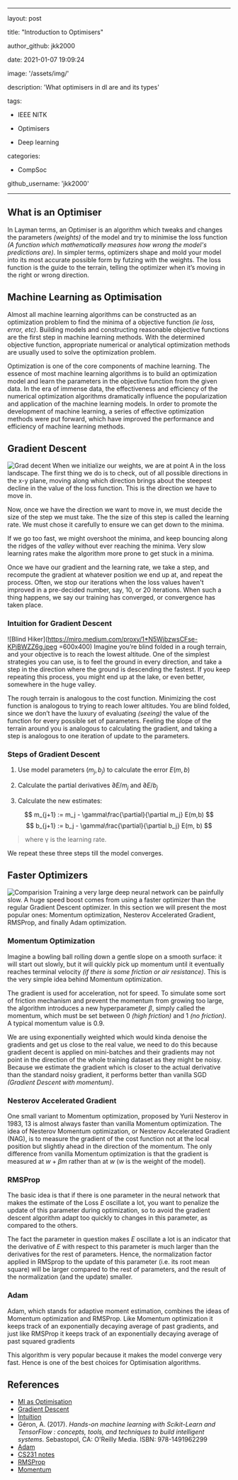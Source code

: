 ﻿
---

layout: post

title: "Introduction to Optimisers"

author_github: jkk2000

date: 2021-01-07 19:09:24

image: '/assets/img/'

description: 'What optimisers in dl are and its types'

tags:

- IEEE NITK

- Optimisers

- Deep learning

categories:

- CompSoc

github_username: 'jkk2000'

---

  

## What is an Optimiser

In Layman terms, an Optimiser is an algorithm which tweaks and changes the parameters _(weights)_ of the model and try to minimise the loss function _(A function which mathematically measures how wrong the model's predictions are)_. In simpler terms, optimizers shape and mold your model into its most accurate possible form by futzing with the weights. The loss function is the guide to the terrain, telling the optimizer when it’s moving in the right or wrong direction.

  

## Machine Learning as Optimisation

Almost all machine learning algorithms can be constructed as an optimization problem to find the minima of a objective function _(ie loss, error, etc)_. Building models and constructing reasonable objective functions are the first step in machine learning methods. With the determined objective function, appropriate numerical or analytical optimization methods are usually used to solve the optimization problem.

  

Optimization is one of the core components of machine learning. The essence of most machine learning algorithms is to build an optimization model and learn the parameters in the objective function from the given data. In the era of immense data, the effectiveness and efficiency of the numerical optimization algorithms dramatically influence the popularization and application of the machine learning models. In order to promote the development of machine learning, a series of effective optimization methods were put forward, which have improved the performance and efficiency of machine learning methods.

  

## Gradient Descent
![Grad decent](https://hackernoon.com/hn-images/1*f9a162GhpMbiTVTAua_lLQ.png)
When we initialize our weights, we are at point A in the loss landscape. The first thing we do is to check, out of all possible directions in the x-y plane, moving along which direction brings about the steepest decline in the value of the loss function. This is the direction we have to move in.

  

Now, once we have the direction we want to move in, we must decide the size of the step we must take. The the size of this step is called the learning rate. We must chose it carefully to ensure we can get down to the minima.

  

If we go too fast, we might overshoot the minima, and keep bouncing along the ridges of the _valley_ without ever reaching the minima. Very slow learning rates make the algorithm more prone to get stuck in a minima.

  

Once we have our gradient and the learning rate, we take a step, and recompute the gradient at whatever position we end up at, and repeat the process. Often, we stop our iterations when the loss values haven't improved in a pre-decided number, say, 10, or 20 iterations. When such a thing happens, we say our training has converged, or convergence has taken place.

  

### Intuition for Gradient Descent
![Blind Hiker](https://miro.medium.com/proxy/1*N5WjbzwsCFse-KPjBWZZ6g.jpeg =600x400)
Imagine you’re blind folded in a rough terrain, and your objective is to reach the lowest altitude. One of the simplest strategies you can use, is to feel the ground in every direction, and take a step in the direction where the ground is descending the fastest. If you keep repeating this process, you might end up at the lake, or even better, somewhere in the huge valley.

  

The rough terrain is analogous to the cost function. Minimizing the cost function is analogous to trying to reach lower altitudes. You are blind folded, since we don’t have the luxury of evaluating _(seeing)_ the value of the function for every possible set of parameters. Feeling the slope of the terrain around you is analogous to calculating the gradient, and taking a step is analogous to one iteration of update to the parameters.


### Steps of Gradient Descent

1. Use model parameters $(m_j,b_j)$ to calculate the error $E(m,b)$

2. Calculate the partial derivatives $∂E/m_j$ and $∂E/b_j$

3.  Calculate the new estimates:


$$
m_{j+1}  := m_j - \gamma\frac{\partial}{\partial m_j} E(m,b)
$$
$$
b_{j+1}  := b_j - \gamma\frac{\partial}{\partial b_j} E(m, b)
$$
> where γ is the learning rate.

We repeat these three steps till the model converges.

## Faster Optimizers
![Comparision](https://i.pinimg.com/originals/63/62/8f/63628f546ad55fd31091e23c623cb9f5.gif)
Training a very large deep neural network can be painfully slow. A huge speed boost comes from using a faster optimizer than the regular Gradient Descent optimizer. In this section we will present the most popular ones: Momentum optimization, Nesterov Accelerated Gradient, RMSProp, and finally Adam optimization.

  

### Momentum Optimization

Imagine a bowling ball rolling down a gentle slope on a smooth surface: it will start out slowly, but it will quickly pick up momentum until it eventually reaches terminal velocity _(if there is some friction or air resistance)_. This is the very simple idea behind Momentum optimization.

  

The gradient is used for acceleration, not for speed. To simulate some sort of friction mechanism and prevent the momentum from growing too large, the algorithm introduces a new hyperparameter $β$, simply called the momentum, which must be set between $0$ _(high friction)_ and $1$ _(no friction)_. A typical momentum value is $0.9$.

  

We are using exponentially weighted which would kinda denoise the gradients and get us close to the real value, we need to do this because gradient decent is applied on mini-batches and their gradients may not point in the direction of the whole training dataset as they might be noisy. Because we estimate the gradient which is closer to the actual derivative than the standard noisy gradient, it performs better than vanilla SGD _(Gradient Descent with momentum)_.

  

### Nesterov Accelerated Gradient

One small variant to Momentum optimization, proposed by Yurii Nesterov in 1983, 13 is almost always faster than vanilla Momentum optimization. The idea of Nesterov Momentum optimization, or Nesterov Accelerated Gradient (NAG), is to measure the gradient of the cost function not at the local position but slightly ahead in the direction of the momentum. The only difference from vanilla Momentum optimization is that the gradient is measured at $w + βm$ rather than at $w$ ($w$ is the weight of the model).

  

### RMSProp

The basic idea is that if there is one parameter in the neural network that makes the estimate of the Loss $E$ oscillate a lot, you want to penalize the update of this parameter during optimization, so to avoid the gradient descent algorithm adapt too quickly to changes in this parameter, as compared to the others.

  

The fact the parameter in question makes $E$ oscillate a lot is an indicator that the derivative of $E$ with respect to this parameter is much larger than the derivatives for the rest of parameters. Hence, the normalization factor applied in RMSprop to the update of this parameter (i.e. its root mean square) will be larger compared to the rest of parameters, and the result of the normalization (and the update) smaller.

  

### Adam

Adam, which stands for adaptive moment estimation, combines the ideas of Momentum optimization and RMSProp. Like Momentum optimization it keeps track of an exponentially decaying average of past gradients, and just like RMSProp it keeps track of an exponentially decaying average of past squared gradients

  

This algorithm is very popular because it makes the model converge very fast. Hence is one of the best choices for Optimisation algorithms.

  

## References
- [Ml as Optimisation](https://arxiv.org/pdf/1906.06821.pdf)
- [Gradient Descent](https://builtin.com/data-science/gradient-descent)
- [Intuition](https://www.kdnuggets.com/2018/06/intuitive-introduction-gradient-descent.html)
- Géron, A. (2017). _Hands-on machine learning with Scikit-Learn and TensorFlow : concepts, tools, and techniques to build intelligent systems_. Sebastopol, CA: O'Reilly Media. ISBN: 978-1491962299
- [Adam](https://machinelearningmastery.com/adam-optimization-algorithm-for-deep-learning/#:~:text=Adam%20is%20an%20optimization%20algorithm,iterative%20based%20in%20training%20data.&text=The%20algorithm%20is%20called%20Adam,derived%20from%20adaptive%20moment%20estimation.)
- [CS231 notes](https://cs231n.github.io/neural-networks-3/)
- [RMSProp](https://towardsdatascience.com/understanding-rmsprop-faster-neural-network-learning-62e116fcf29a)
- [Momentum](https://towardsdatascience.com/stochastic-gradient-descent-with-momentum-a84097641a5d)

